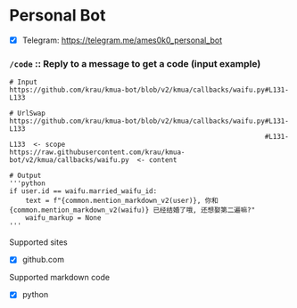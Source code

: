 # Personal Bot
- [x] Telegram: https://telegram.me/ames0k0_personal_bot

### `/code` :: Reply to a message to get a code (input example)
```
# Input
https://github.com/krau/kmua-bot/blob/v2/kmua/callbacks/waifu.py#L131-L133

# UrlSwap
https://github.com/krau/kmua-bot/blob/v2/kmua/callbacks/waifu.py#L131-L133
                                                                #L131-L133  <- scope
https://raw.githubusercontent.com/krau/kmua-bot/v2/kmua/callbacks/waifu.py  <- content

# Output
'''python
if user.id == waifu.married_waifu_id:
    text = f"{common.mention_markdown_v2(user)}, 你和 {common.mention_markdown_v2(waifu)} 已经结婚了哦, 还想娶第二遍嘛?"
    waifu_markup = None
'''
```
Supported sites
  - [x] github.com

Supported markdown code
  - [x] python
